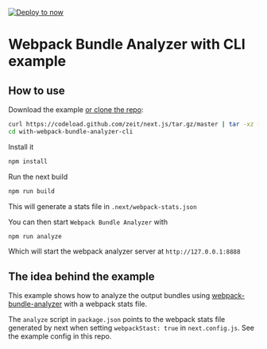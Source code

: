 [![Deploy to now](https://deploy.now.sh/static/button.svg)](https://deploy.now.sh/?repo=https://github.com/zeit/next.js/tree/master/examples/with-webpack-bundle-analyzer-cli)

# Webpack Bundle Analyzer with CLI example

## How to use

Download the example [or clone the repo](https://github.com/zeit/next.js):

```bash
curl https://codeload.github.com/zeit/next.js/tar.gz/master | tar -xz --strip=2 next.js-master/examples/with-webpack-bundle-analyzer
cd with-webpack-bundle-analyzer-cli
```

Install it

```bash
npm install
```

Run the next build

```bash
npm run build
```

This will generate a stats file in `.next/webpack-stats.json`

You can then start `Webpack Bundle Analyzer` with

```bash
npm run analyze
```

Which will start the webpack analyzer server at `http://127.0.0.1:8888`


## The idea behind the example

This example shows how to analyze the output bundles using [webpack-bundle-analyzer](https://github.com/th0r/webpack-bundle-analyzer#as-plugin) with a webpack stats file.

The `analyze` script in `package.json` points to the webpack stats file generated by next when setting `webpackStast: true` in `next.config.js`. See the example config in this repo.
